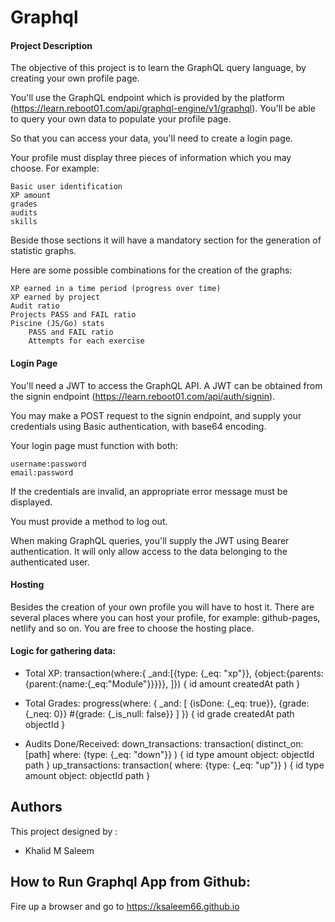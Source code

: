 # Graphql

#### Project Description

The objective of this project is to learn the GraphQL query language, by creating your own profile page.

You'll use the GraphQL endpoint which is provided by the platform (https://learn.reboot01.com/api/graphql-engine/v1/graphql). You'll be able to query your own data to populate your profile page.

So that you can access your data, you'll need to create a login page.

Your profile must display three pieces of information which you may choose. For example:

    Basic user identification
    XP amount
    grades
    audits
    skills

Beside those sections it will have a mandatory section for the generation of statistic graphs.

Here are some possible combinations for the creation of the graphs:

    XP earned in a time period (progress over time)
    XP earned by project
    Audit ratio
    Projects PASS and FAIL ratio
    Piscine (JS/Go) stats
        PASS and FAIL ratio
        Attempts for each exercise

#### Login Page

You'll need a JWT to access the GraphQL API. A JWT can be obtained from the signin endpoint (https://learn.reboot01.com/api/auth/signin).

You may make a POST request to the signin endpoint, and supply your credentials using Basic authentication, with base64 encoding.

Your login page must function with both:

    username:password
    email:password

If the credentials are invalid, an appropriate error message must be displayed.

You must provide a method to log out.

When making GraphQL queries, you'll supply the JWT using Bearer authentication. It will only allow access to the data belonging to the authenticated user.

#### Hosting

Besides the creation of your own profile you will have to host it. There are several places where you can host your profile, for example: github-pages, netlify and so on. You are free to choose the hosting place.


#### Logic for gathering data:
- Total XP:
   transaction(where:{ _and:[{type: {_eq: "xp"}},
          {object:{parents:{parent:{name:{_eq:"Module"}}}}},
          ]}) {
               id
               amount
               createdAt
               path
        }

- Total Grades:
    progress(where: {
                _and: [
                    {isDone: {_eq: true}},
                    {grade: {_neq: 0}} #{grade: {_is_null: false}}
                ]
            }) {
                id
                grade
                createdAt
                path
                objectId
            }

- Audits Done/Received:
    down_transactions: transaction(
            distinct_on: [path]
            where: {type: {_eq: "down"}}
        ) {
            id
            type
            amount
            object:
            objectId
            path
        }
        up_transactions: transaction(
            where: {type: {_eq: "up"}}
        ) {
            id
            type
            amount
            object:
            objectId
            path
        }
        
## Authors

This project designed by :

- Khalid M Saleem

## How to Run Graphql App from Github:

Fire up a browser and go to https://ksaleem66.github.io
